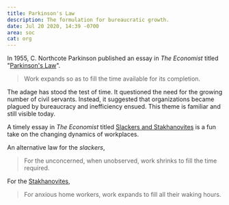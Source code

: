 ```yaml
---
title: Parkinson's Law
description: The formulation for bureaucratic growth.
date: Jul 20 2020, 14:39 -0700
area: soc
cat: org
---
```


In 1955, C. Northcote Parkinson published an essay in _The Economist_ titled
"[Parkinson's Law](https://www.economist.com/news/1955/11/19/parkinsons-law)".

> Work expands so as to fill the time available for its completion.

The adage has stood the test of time. It questioned the need for the growing
number of civil servants. Instead, it suggested that organizations became
plagued by bureaucracy and inefficiency ensued. This theme is familiar and
still visible today.

A timely essay in _The Economist_ titled [Slackers and Stakhanovites](https://www.economist.com/business/2020/07/11/slackers-and-stakhanovites) is a fun take on the changing dynamics of
workplaces.

An alternative law for the _slackers_,

> For the unconcerned, when unobserved, work shrinks to fill the time required.

For the [Stakhanovites](https://en.wikipedia.org/wiki/Stakhanovite_movement),

> For anxious home workers, work expands to fill all their waking hours.
